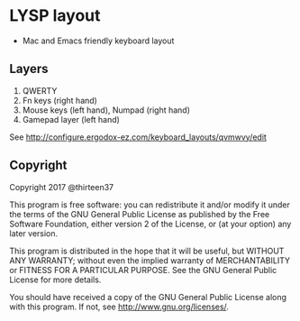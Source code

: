 # LYSP layout

* Mac and Emacs friendly keyboard layout


## Layers

1. QWERTY
2. Fn keys (right hand)
3. Mouse keys (left hand), Numpad (right hand)
4. Gamepad layer (left hand)

See http://configure.ergodox-ez.com/keyboard_layouts/qvmwvy/edit


## Copyright

Copyright 2017 @thirteen37

This program is free software: you can redistribute it and/or modify
it under the terms of the GNU General Public License as published by
the Free Software Foundation, either version 2 of the License, or
(at your option) any later version.

This program is distributed in the hope that it will be useful,
but WITHOUT ANY WARRANTY; without even the implied warranty of
MERCHANTABILITY or FITNESS FOR A PARTICULAR PURPOSE.  See the
GNU General Public License for more details.

You should have received a copy of the GNU General Public License
along with this program.  If not, see <http://www.gnu.org/licenses/>.
